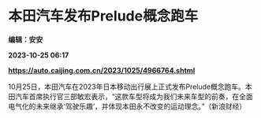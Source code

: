 # 本田汽车发布Prelude概念跑车
**编辑：安安**

**2023-10-25 06:17**

**https://auto.caijing.com.cn/2023/1025/4966764.shtml**

10月25日，本田汽车在2023年日本移动出行展上正式发布Prelude概念跑车。本田汽车首席执行官三部敏宏表示，“这款车型将成为我们未来车型的前奏，在全面电气化的未来继承‘驾驶乐趣’，并体现本田永不改变的运动理念。”（新浪财经）
